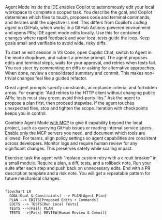<p>
	Agent Mode inside the IDE enables Copilot to autonomously edit your local workspace to complete a scoped task. You describe the goal, and Copilot determines which files to touch, proposes code and terminal commands, and iterates until the objective is met. This differs from Copilot’s <em>coding agent</em> on GitHub, which works in a GitHub Actions-powered environment and opens PRs; IDE agent mode edits locally. Use this for contained changes where rapid feedback and your local tests guide the loop. Keep goals small and verifiable to avoid wide, risky diffs.
</p>

<p>
	To start an edit session in VS Code, open Copilot Chat, switch to Agent in the mode dropdown, and submit a precise prompt. The agent proposes edits and terminal steps, waits for your approval, and retries when tests fail. You can steer by commenting on diffs or asking for alternative approaches. When done, review a consolidated summary and commit. This makes non-trivial changes feel like a guided refactor. 
</p>

<p>
	Great agent prompts specify constraints, acceptance criteria, and forbidden areas. For example: “Add retries to the HTTP client without changing public APIs; tests must stay green; avoid third-party libs.” Ask the agent to propose a plan first, then proceed stepwise. If the agent touches unexpected files, stop and tighten the scope. Iteration with checkpoints keeps you in control.
</p>

<p>
	Combine Agent Mode 
	<a href='https://docs.github.com/en/copilot/tutorials/enhance-agent-mode-with-mcp?utm_source=chatgpt.com'>with MCP</a>
	to give it capability beyond the local project, such as querying GitHub issues or reading internal service specs. Enable only the MCP servers you need, and document which tools are allowed. For teams, align policy settings so agent capabilities are consistent across developers. Monitor logs and require human review for any significant changes. This preserves safety while scaling impact.
</p>

<p>
	Exercise: task the agent with “replace custom retry with a circuit breaker” in a small module. Require a plan, a diff, tests, and a rollback note. Run your suite after each step and push back on unnecessary edits. End with a PR description template and a risk note. You will get a repeatable pattern for future mechanical changes.
</p>

<pre><code class="language-mermaid">
flowchart LR
  GOAL[Goal & Constraints] --> PLAN[Agent Plan]
  PLAN --> EDITS[Proposed Edits + Commands]
  EDITS --> TESTS[Run Local Tests]
  TESTS -->|Fail| PLAN
  TESTS -->|Pass| REVIEW[Human Review & Commit]
</code></pre>